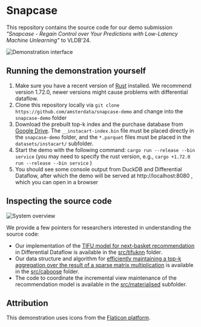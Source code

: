 # Snapcase

This repository contains the source code for our demo submission _"Snapcase - Regain Control over Your Predictions with Low-Latency Machine Unlearning"_ to VLDB'24.

![Demonstration interface](demo.png)

## Running the demonstration yourself

  1. Make sure you have a recent version of [Rust](https://www.rust-lang.org/tools/install) installed. We recommend version 1.72.0, newer versions might cause problems with differential dataflow.
  2. Clone this repository locally via `git clone https://github.com/amsterdata/snapcase-demo` and change into the `snapcase-demo` folder
  3. Download the prebuilt top-k index and the purchase database from [Google Drive](https://drive.google.com/drive/folders/1JCpR5RIfgmtUaxTMzkdVjfSODx41t3FF?usp=sharing). The `__instacart-index.bin` file 
must be placed directly in the `snapcase-demo` folder, and the `*.parquet` files must be placed in the `datasets/instacart/` subfolder.
  4. Start the demo with the following command: `cargo run --release --bin service` (you may need to specify the rust version, e.g., `cargo +1.72.0 run --release --bin service` )
  5. You should see some console output from DuckDB and Differential Dataflow, after which the demo will be served at http://localhost:8080 , which you can open in a browser

## Inspecting the source code

![System overview](system.png)

We provide a few pointers for researchers interested in understanding the source code:

 * Our implementation of the [TIFU model for next-basket recommendation](https://arxiv.org/abs/2006.00556) in Differential Dataflow is available in the [src/tifuknn](src/tifuknn) folder.
 * Our data structure and algorithm for [efficiently maintaining a top-k aggregation over the result of a sparse matrix multiplication](https://dl.acm.org/doi/abs/10.1145/3539618.3591989) is available in the [src/caboose](src/caboose) folder.
 * The code to coordinate the incremental view maintenance of the recommendation model is available in the [src/materialised](src/materialised) subfolder.

## Attribution

This demonstration uses icons from the [Flaticon platform](https://www.flaticon.com/).

